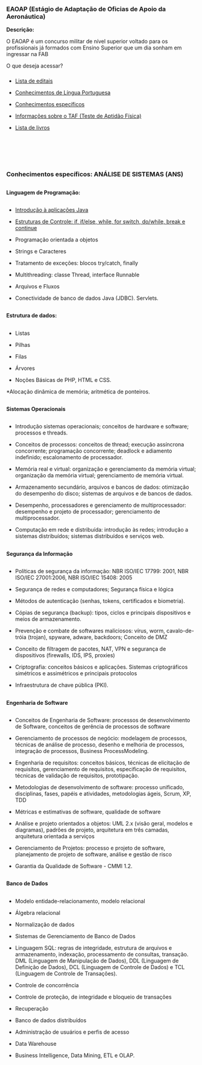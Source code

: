 ### EAOAP (Estágio de Adaptação de Oficias de Apoio da Aeronáutica)

**Descrição:**

O EAOAP é um concurso militar de nível superior voltado para os profissionais já formados com Ensino Superior que um dia sonham em ingressar na FAB

O que deseja acessar?

###

* [Lista de editais](https://github.com/mathsstack/concursos-militares-/blob/main/aeronautica/eaoap/editais/)

* [Conhecimentos de Língua Portuguesa]()

* [Conhecimentos específicos](https://github.com/mathsstack/concursos-militares-/blob/main/aeronautica/eaoap/eaoap.md#conhecimentos-espec%C3%ADficos-an%C3%A1lise-de-sistemas-ans)

* [Informações sobre o TAF (Teste de Aptidão Física)]()

* [Lista de livros](https://github.com/mathsstack/concursos-militares-/blob/main/aeronautica/eaoap/livros/Livros.md)

<br><br><br><br>


### Conhecimentos específicos: ANÁLISE DE SISTEMAS (ANS)

##

**Linguagem de Programação:** 

##

* [Introdução à aplicações Java](https://github.com/mathsstack/concursos-militares-/blob/main/aeronautica/eaoap/aulas/linguagem_java.md#introdu%C3%A7%C3%A3o-a-aplicativos-java)

* [Estruturas de Controle: if, if/else, 
while, for switch, do/while, break e continue](https://github.com/mathsstack/concursos-militares-/blob/main/aeronautica/eaoap/aulas/linguagem_java.md#estruturas-de-controle-if-ifelse-while-for-switch-dowhile-break-e-continue)

* Programação orientada a objetos

* Strings e Caracteres

* Tratamento de exceções: blocos try/catch, finally

* Multithreading: classe Thread, 
interface Runnable

* Arquivos e Fluxos

* Conectividade de banco de dados Java (JDBC). Servlets. 

##

**Estrutura de dados:**

##

* Listas
* Pilhas
* Filas
* Árvores

* Noções Básicas de PHP, HTML e CSS. 

*Alocação dinâmica de memória; aritmética de ponteiros. 

##

**Sistemas Operacionais**

##

* Introdução sistemas operacionais; conceitos de hardware e software; 
processos e threads. 

* Conceitos de processos: conceitos de thread; execução assíncrona concorrente; programação 
concorrente; deadlock e adiamento indefinido; escalonamento de processador. 

* Memória real e virtual: organização e gerenciamento da memória virtual; organização da 
memória virtual; gerenciamento de memória virtual. 

* Armazenamento secundário, arquivos e bancos de dados: otimização do desempenho do 
disco; sistemas de arquivos e de bancos de dados. 

* Desempenho, processadores e gerenciamento de multiprocessador: desempenho e projeto de 
processador; gerenciamento de multiprocessador. 

* Computação em rede e distribuída: introdução às redes; introdução a sistemas distribuídos; 
sistemas distribuídos e serviços web. 

##

**Segurança da Informação**

##

* Políticas de segurança da informação: NBR ISO/IEC 17799: 2001, 
NBR ISO/IEC 27001:2006, NBR ISO/IEC 15408: 2005

* Segurança de redes e computadores; Segurança física e lógica

* Métodos de autenticação (senhas, tokens, certificados e biometria). 

* Cópias de segurança (backup): tipos, ciclos e principais dispositivos e meios de armazenamento. 

* Prevenção e combate de softwares maliciosos: vírus, worm, cavalo-de-tróia (trojan), spyware, 
adware, backdoors; Conceito de DMZ

* Conceito de filtragem de pacotes, NAT, VPN e segurança de 
dispositivos (firewalls, IDS, IPS, proxies)

* Criptografia: conceitos básicos e aplicações. Sistemas 
criptográficos simétricos e assimétricos e principais protocolos

* Infraestrutura de chave pública (PKI).
 
##

**Engenharia de Software**

##

* Conceitos de Engenharia de Software: processos de 
desenvolvimento de Software, conceitos de gerência de processos de software

* Gerenciamento de processos de negócio: modelagem de processos, técnicas de análise de 
processo, desenho e melhoria de processos, integração de processos, Business ProcessModeling. 

* Engenharia de requisitos: conceitos básicos, técnicas de elicitação de requisitos, gerenciamento de 
requisitos, especificação de requisitos, técnicas de validação de requisitos, prototipação. 

* Metodologias de desenvolvimento de software: processo unificado, disciplinas, fases, papéis e 
atividades, metodologias ágeis, Scrum, XP, TDD

* Métricas e estimativas de software, qualidade de software

* Análise e projeto orientados a objetos: UML 2.x (visão geral, modelos e diagramas), 
padrões de projeto, arquitetura em três camadas, arquitetura orientada a serviços

* Gerenciamento de Projetos: processo e projeto de software, planejamento de projeto de software, análise e gestão de 
risco

* Garantia da Qualidade de Software - CMMI 1.2. 

##

**Banco de Dados** 

##

* Modelo entidade-relacionamento, modelo relacional

* Álgebra relacional

* Normalização de dados

* Sistemas de Gerenciamento de Banco de Dados

* Linguagem SQL: regras de integridade, estrutura de arquivos e armazenamento, indexação, processamento de consultas, 
transação. DML (Linguagem de Manipulação de Dados), DDL (Linguagem de Definição de 
Dados), DCL (Linguagem de Controle de Dados) e TCL (Linguagem de Controle de Transações).

* Controle de concorrência

* Controle de proteção, de integridade e bloqueio de transações

* Recuperação

* Banco de dados distribuídos

* Administração de usuários e perfis de acesso

* Data Warehouse

* Business Intelligence, Data Mining, ETL e OLAP.
